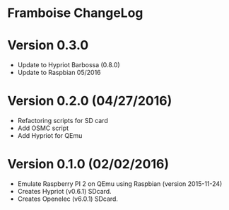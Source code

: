 Framboise ChangeLog
====================

# Version 0.3.0

- Update to Hypriot Barbossa (0.8.0)
- Update to Raspbian 05/2016

# Version 0.2.0 (04/27/2016)

- Refactoring scripts for SD card
- Add OSMC script
- Add Hypriot for QEmu

# Version 0.1.0 (02/02/2016)

- Emulate Raspberry PI 2 on QEmu using Raspbian (version 2015-11-24)
- Creates Hypriot (v0.6.1) SDcard.
- Creates Openelec (v6.0.1) SDcard.

